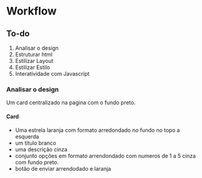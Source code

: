 # Workflow

## To-do

1. Analisar o design
2. Estruturar html
3. Estilizar Layout
4. Estilizar Estilo
5. Interatividade com Javascript


### Analisar o design

Um card centralizado na pagina com o fundo preto.

#### Card 
- Uma estrela laranja com formato arredondado no fundo no topo a esquerda
- um titulo branco
- uma descrição cinza
- conjunto opções em formato arrendondado com numeros de 1 a 5 cinza com fundo preto.
- botão de enviar arrendodado e laranja